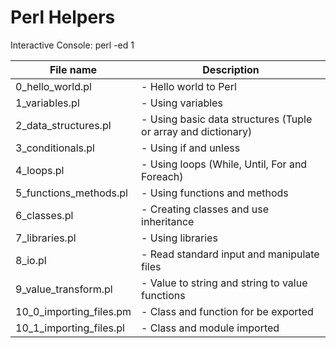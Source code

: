 # Perl Helpers

Interactive Console:
perl -ed 1

| File name        		| Description 												   |
| --------------------- |------------------------------------------------------------- |
| 0_hello_world.pl 		| - Hello world to Perl |
| 1_variables.pl 		| - Using variables |
| 2_data_structures.pl	| - Using basic data structures (Tuple or array and dictionary) |
| 3_conditionals.pl		| - Using if and unless |
| 4_loops.pl			| - Using loops (While, Until, For and Foreach) |
| 5_functions_methods.pl| - Using functions and methods |
| 6_classes.pl			| - Creating classes and use inheritance |
| 7_libraries.pl		| - Using libraries |
| 8_io.pl 				| - Read standard input and manipulate files |
| 9_value_transform.pl	| - Value to string and string to value functions |
| 10_0_importing_files.pm	| - Class and function for be exported |
| 10_1_importing_files.pl	| - Class and module imported |